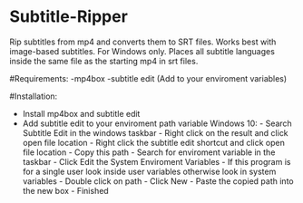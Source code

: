# Subtitle-Ripper
Rip subtitles from mp4 and converts them to SRT files. Works best with image-based subtitles.
For Windows only.
Places all subtitle languages inside the same file as the starting mp4 in srt files. 

#Requirements:
-mp4box
-subtitle edit (Add to your enviroment variables)

#Installation:
- Install mp4box and subtitle edit
- Add subtitle edit to your enviroment path variable
	Windows 10:
		- Search Subtitle Edit in the windows taskbar
		- Right click on the result and click open file location
		- Right click the subtitle edit shortcut and click open file location
		- Copy this path
		- Search for enviroment variable in the taskbar
		- Click Edit the System Enviroment Variables
		- If this program is for a single user look inside user variables otherwise look in system variables
		- Double click on path
		- Click New
		- Paste the copied path into the new box
		- Finished


		
		
